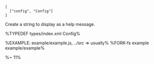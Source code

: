 ```## usually => string
[
  ["config", "Config"]
]
```

Create a string to display as a help message.

%TYPEDEF types/index.xml Config%

%EXAMPLE: example/example.js, ../src => usually%
%FORK-fs example example/example%

%~ 11%
